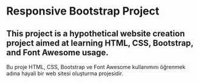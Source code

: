 # Responsive Bootstrap Project
This project is a hypothetical website creation project aimed at learning HTML, CSS, Bootstrap, and Font Awesome usage.
-
Bu proje HTML, CSS, Bootstrap ve Font Awesome kullanımını öğrenmek adına hayali bir web sitesi oluşturma projesidir. 
